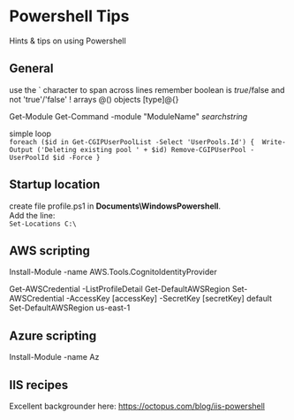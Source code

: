 # Powershell Tips
Hints & tips on using Powershell

## General
use the ` character to span across lines
remember boolean is $true/$false and not 'true'/'false' !
arrays @()
objects [type]@{}

Get-Module
Get-Command -module "ModuleName" *searchstring*

simple loop\
`
foreach ($id in Get-CGIPUserPoolList -Select 'UserPools.Id')
{ 
    Write-Output ('Deleting existing pool ' + $id)
    Remove-CGIPUserPool -UserPoolId $id -Force
} 
`
## Startup location
create file profile.ps1 in **Documents\WindowsPowershell**. \
Add the line: \
`
Set-Locations C:\
`

## AWS scripting
Install-Module -name AWS.Tools.CognitoIdentityProvider

Get-AWSCredential -ListProfileDetail
Get-DefaultAWSRegion
Set-AWSCredential -AccessKey [accessKey] -SecretKey [secretKey] default
Set-DefaultAWSRegion us-east-1

## Azure scripting
Install-Module -name Az


## IIS recipes
Excellent backgrounder here:
https://octopus.com/blog/iis-powershell
